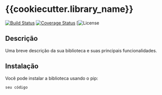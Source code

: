 # {{cookiecutter.library_name}}

[![Build Status]()]()
[![Coverage Status]()]()
[![License]()

## Descrição

Uma breve descrição da sua biblioteca e suas principais funcionalidades.

## Instalação

Você pode instalar a biblioteca usando o pip:

```bash
seu código
```
